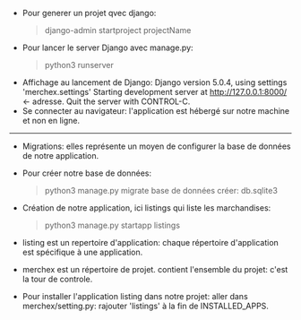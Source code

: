 - Pour generer un projet qvec django:
	> django-admin startproject projectName
- Pour lancer le server Django avec manage.py:
	> python3 runserver
- Affichage au lancement de Django:
	Django version 5.0.4, using settings 'merchex.settings'
	Starting development server at http://127.0.0.1:8000/ <- adresse.
	Quit the server with CONTROL-C.
- Se connecter au navigateur:
	l'application est hébergé sur notre machine et non en ligne.

------------------------------------------------------------------------------
- Migrations:
	elles représente un moyen de configurer la base de données de notre application.
- Pour créer notre base de données:
	> python3 manage.py migrate
	base de données créer: db.sqlite3

- Création de notre application, ici listings qui liste les marchandises:
	> python3 manage.py startapp listings

- listing est un repertoire d'application:
	chaque répertoire d'application est spécifique à une application.

- merchex est un répertoire de projet.
	contient l'ensemble du projet: c'est la tour de controle.

- Pour installer l'application listing dans notre projet:
	aller dans merchex/setting.py: rajouter 'listings' à la fin de INSTALLED_APPS.

